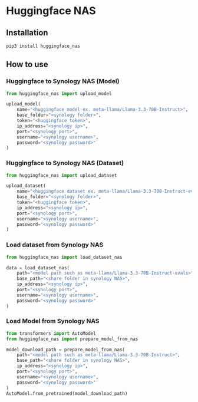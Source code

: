 <!---
Copyright 2024 tony9402. All rights reserved.

Licensed under the Apache License, Version 2.0 (the "License");
you may not use this file except in compliance with the License.
You may obtain a copy of the License at

    http://www.apache.org/licenses/LICENSE-2.0

Unless required by applicable law or agreed to in writing, software
distributed under the License is distributed on an "AS IS" BASIS,
WITHOUT WARRANTIES OR CONDITIONS OF ANY KIND, either express or implied.
See the License for the specific language governing permissions and
limitations under the License.
-->

# Huggingface NAS

## Installation

```bash
pip3 install huggingface_nas
```

## How to use

### Huggingface to Synology NAS (Model)

```python
from huggingface_nas import upload_model

upload_model(
    name="<huggingface model ex. meta-llama/Llama-3.3-70B-Instruct>",
    base_folder="<synology folder>",
    token="<huggingface token>",
    ip_address="<synology ip>",
    port="<synology port>",
    username="<synology username>",
    password="<synology password>"
)
```

### Huggingface to Synology NAS (Dataset)

```python
from huggingface_nas import upload_dataset

upload_dataset(
    name="<huggingface dataset ex. meta-llama/Llama-3.3-70B-Instruct-evals>",
    base_folder="<synology folder>",
    token="<huggingface token>",
    ip_address="<synology ip>",
    port="<synology port>",
    username="<synology username>",
    password="<synology password>"
)
```

### Load dataset from Synology NAS

```python
from huggingface_nas import load_dataset_nas

data = load_dataset_nas(
    path="<model path such as meta-llama/Llama-3.3-70B-Instruct-evals>",
    base_path="<share folder in synology NAS>",
    ip_address="<synology ip>",
    port="<synology port>",
    username="<synology username>",
    password="<synology password>"
)
```

### Load Model from Synology NAS

```python
from transformers import AutoModel
from huggingface_nas import prepare_model_from_nas

model_download_path = prepare_model_from_nas(
    path="<model path such as meta-llama/Llama-3.3-70B-Instruct>",
    base_path="<share folder in synology NAS>",
    ip_address="<synology ip>",
    port="<synology port>",
    username="<synology username>",
    password="<synology password>"
)
AutoModel.from_pretrained(model_download_path)
```

